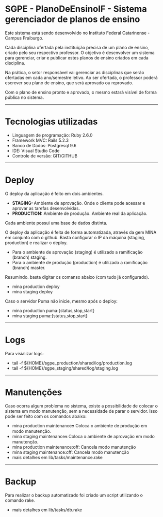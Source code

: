 SGPE - PlanoDeEnsinoIF - Sistema gerenciador de planos de ensino
================

Este sistema está sendo desenvolvido no Instituto Federal Catarinense - Campus Fraiburgo.

Cada disciplina ofertada pela instituição precisa de um plano de ensino, criado pelo seu respectivo professor. O objetivo é desenvolver um sistema para gerenciar, criar e publicar estes planos de ensino criados em cada disciplina.

Na prática, o setor responsável vai gerenciar as disciplinas que serão ofertadas em cada ano/semestre letivo. Ao ser ofertada, o professor poderá escrever seu plano de ensino, que será aprovado ou reprovado.

Com o plano de ensino pronto e aprovado, o mesmo estará visível de forma pública no sistema.

-----------
Tecnologias utilizadas
================
<ul>
  <li>Linguagem de programação: Ruby 2.6.0</li>
  <li>Framework MVC: Rails 5.2.3</li>
  <li>Banco de Dados: Postgresql 9.6</li>
  <li>IDE: Visual Studio Code</li>
  <li>Controle de versão: GIT/GITHUB</li>
</ul>

-----------
Deploy
================

O deploy da aplicação é feito em dois ambientes.

<ul>
  <li><b>STAGING:</b> Ambiente de aprovação. Onde o cliente pode acessar e aprovar as tarefas desenvolvidas.</li>
  <li><b>PRODUCTION:</b> Ambiente de produção. Ambiente real da aplicação.</li>
</ul>

Cada ambiente possui uma base de dados distinta.

O deploy da aplicação é feita de forma automatizada, através da gem MINA em conjunto com o github. Basta configurar o IP da máquina (staging, production) e realizar o deploy.

- Para o ambiente de aprovação (staging) é utilizado a ramificação (branch) staging.
- Para o ambiente de produção (production) é utilizado a ramificação (branch) master.


Resumindo. basta digitar os comanso abaixo (com tudo já configurado).
- mina production deploy
- mina staging deploy

Caso o servidor Puma não inicie, mesmo após o deploy:

- mina production puma:{status,stop,start}
- mina staging puma:{status,stop,start}

-----------
Logs
================

Para visializar logs:
 - tail -f ${HOME}/sgpe_production/shared/log/production.log
 - tail -f ${HOME}/sgpe_staging/shared/log/staging.log

-----------
Manutenções
================

Caso ocorra algum problema no sistema, existe a possibilidade de colocar o sistema em modo manutenção, sem a necessidade de parar o servidor. Isso pode ser feito com os comandos abaixo:

- mina production maintenance:on: Coloca o ambiente de produção em modo manutenção.
- mina staging maintenance:on: Coloca o ambiente de aprovação em modo manutenção.
- mina production maintenance:off: Cancela modo manutenção
- mina staging maintenance:off: Cancela modo manutenção
- mais detalhes em lib/tasks/maintenance.rake

-----------
Backup
================

Para realizar o backup automatizado foi criado um script utilizando o comando rake.
- mais detalhes em lib/tasks/db.rake


